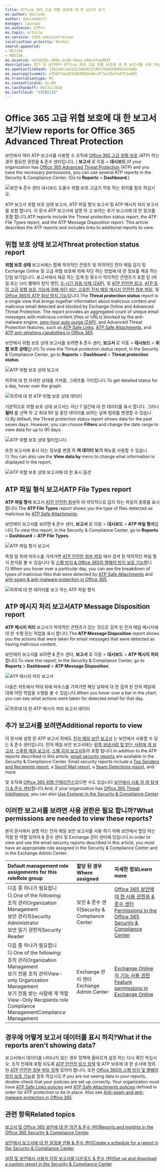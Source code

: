 ```yaml
---
title: Office 365 고급 위협 보호에 대 한 보고서 보기
ms.author: deniseb
author: denisebmsft
manager: laurawi
ms.audience: ITPro
ms.topic: article
ms.service: o365-administration
localization_priority: Normal
search.appverid:
- MET150
- MOE150
ms.assetid: e47e838c-d99e-4c0b-b9aa-e66c4fae902f
description: 찾기 및 보안에서 Office 365 고급 위협 보호에 대 한 보고서를 사용 하는 방법에 알아봅니다 &amp; 준수 센터입니다.
ms.openlocfilehash: 13b2a4c142a223a8a912c9017b6033b0b5a1548b
ms.sourcegitcommit: e7b87fae103a858981bdbcdf7ec55afa4751ad05
ms.translationtype: MT
ms.contentlocale: ko-KR
ms.lasthandoff: 08/31/2018
ms.locfileid: "23782115"
---
```

# <a name="view-reports-for-office-365-advanced-threat-protection"></a><span data-ttu-id="35101-103">Office 365 고급 위협 보호에 대 한 보고서 보기</span><span class="sxs-lookup"><span data-stu-id="35101-103">View reports for Office 365 Advanced Threat Protection</span></span>

<span data-ttu-id="35101-p101">보안에서 여러 ATP 보고서를 사용할 수 조직에 [Office 365 고급 위협 보호](office-365-atp.md) (ATP) 하는 경우 필요한 권한을 &amp; 준수 센터입니다. ( **보고서** 로 이동 \> **대시보드**.)</span><span class="sxs-lookup"><span data-stu-id="35101-p101">If your organization has [Office 365 Advanced Threat Protection](office-365-atp.md) (ATP) and you have the necessary permissions, you can use several ATP reports in the Security &amp; Compliance Center. (Go to **Reports** \> **Dashboard**.)</span></span>
  
![보안 &amp; 준수 센터 대시보드 도울수 위협 보호 고급가 작동 하는 위치를 참조 하십시오.](media/6b213d34-adbb-44af-8549-be9a7e2db087.png)
  
<span data-ttu-id="35101-p102">ATP 보고서 위협 보호 상태 보고서, ATP 파일 형식 보고서 및 ATP 메시지 처리 보고서를 포함 합니다. 이 문서 ATP 보고서에 설명 하 고 보려는 추가 보고서에 대 한 링크를 포함 합니다.</span><span class="sxs-lookup"><span data-stu-id="35101-p102">ATP reports include the Threat protection status report, the ATP File Types report, and the ATP Message Disposition report. This article describes the ATP reports and includes links to additional reports to view.</span></span>
  
## <a name="threat-protection-status-report"></a><span data-ttu-id="35101-109">위협 보호 상태 보고서</span><span class="sxs-lookup"><span data-stu-id="35101-109">Threat protection status report</span></span>

<span data-ttu-id="35101-p103">**위협 보호 상태** 보고서에는 함께 악의적인 콘텐츠 및 악의적인 전자 메일 감지 및 Exchange Online 및 고급 위협 보호에 의해 차단 하는 방법에 대 한 정보를 제공 하는 단일 보기입니다. 보고서에서 제공 하는 집계 된 횟수가 악의적인 콘텐츠가 포함 된 (파일 또는 Url) 맬웨어 방지 엔진, [0-시간 자동 삭제 (ZAP)](zero-hour-auto-purge.md), 및 [ATP 안전한 링크](atp-safe-links.md), [ATP 등의 고급 위협 보호 기능에 의해 차단 되는 고유한 전자 메일 메시지 안전한 첨부 파일](atp-safe-attachments.md), 및 [Office 365의 ATP 피싱 방지 기능](atp-anti-phishing.md)입니다.</span><span class="sxs-lookup"><span data-stu-id="35101-p103">The **Threat protection status** report is a single view that brings together information about malicious content and malicious email detected and blocked by Exchange Online and Advanced Threat Protection. The report provides an aggregated count of unique email messages with malicious content (files or URLs) blocked by the anti-malware engine, [zero-hour auto purge (ZAP)](zero-hour-auto-purge.md), and Advanced Threat Protection features, such as [ATP Safe Links](atp-safe-links.md), [ATP Safe Attachments](atp-safe-attachments.md), and [ATP anti-phishing capabilities in Office 365](atp-anti-phishing.md).</span></span>
  
<span data-ttu-id="35101-112">보안에서 위협 보호 상태 보고서를 보려면 &amp; 준수 센터, **보고서** 로 이동 \> **대시보드** \> **위협 보호 상태**입니다.</span><span class="sxs-lookup"><span data-stu-id="35101-112">To view the Threat protection status report, in the Security &amp; Compliance Center, go to **Reports** \> **Dashboard** \> **Threat protection status**.</span></span>
  
![ATP 위협 보호 상태 보고서](media/6bdd41eb-62e0-423b-9fd4-d1d5baf0cbd5.png)
  
<span data-ttu-id="35101-114">하루에 대 한 자세한 상태를 가져올, 그래프를 가리킵니다.</span><span class="sxs-lookup"><span data-stu-id="35101-114">To get detailed status for a day, hover over the graph.</span></span>
  
![하루에 대 한 ATP 위협 보호 상태 데이터](media/d5c2c6ad-c002-4985-a032-c866e46fdea8.png)
  
<span data-ttu-id="35101-p104">기본적으로 위협 보호 상태 보고서는 지난 7 일간에 대 한 데이터를 표시 합니다. 그러나 **필터** 를 선택 하 고 최대 90 일 동안 데이터를 보려는 날짜 범위를 변경할 수 있습니다.</span><span class="sxs-lookup"><span data-stu-id="35101-p104">By default, the Threat protection status report shows data for the past seven days. However, you can choose **Filters** and change the date range to view data for up to 90 days.</span></span> 
  
![ATP 위협 보호 상태 필터입니다.](media/4f703369-642b-402b-9758-b9c828283410.png)
  
<span data-ttu-id="35101-119">또한 보고서에 표시 되는 정보를 변경 하 **여 데이터 보기** 메뉴를 사용할 수 있습니다.</span><span class="sxs-lookup"><span data-stu-id="35101-119">You can also use the **View data by** menu to change what information is displayed in the report.</span></span> 
  
![ATP 위협 보호 상태 보고서에 대 한 표시 옵션](media/4959bf8c-d192-4542-b00b-184e101e7513.png)
  
## <a name="atp-file-types-report"></a><span data-ttu-id="35101-121">ATP 파일 형식 보고서</span><span class="sxs-lookup"><span data-stu-id="35101-121">ATP File Types report</span></span>

<span data-ttu-id="35101-122">**ATP 파일 형식** 보고서 [ATP 안전한 첨부](atp-safe-attachments.md)하 여 악의적으로 감지 하는 파일의 종류를 표시 합니다.</span><span class="sxs-lookup"><span data-stu-id="35101-122">The **ATP File Types** report shows you the type of files detected as malicious by [ATP Safe Attachments](atp-safe-attachments.md).</span></span>
  
<span data-ttu-id="35101-123">보안에이 보고서를 보려면 &amp; 준수 센터, **보고서** 로 이동 \> **대시보드** \> **ATP 파일 형식**입니다.</span><span class="sxs-lookup"><span data-stu-id="35101-123">To view this report, in the Security &amp; Compliance Center, go to **Reports** \> **Dashboard** \> **ATP File Types**.</span></span>
  
![ATP 파일 형식 보고서](media/6e3f5d33-79aa-4b2d-938c-6ef135d9e54c.png)
  
<span data-ttu-id="35101-125">특정 일 위에 마우스를 가져가면 [ATP 안전한 첨부 파일](atp-safe-attachments.md) 에서 검색 된 악의적인 파일 형식 분석을 볼 수 있습니다 및 [스팸 방지 &amp; Office 365의 맬웨어 방지 보호 기능](anti-spam-and-anti-malware-protection.md)합니다.</span><span class="sxs-lookup"><span data-stu-id="35101-125">When you hover over a particular day, you can see the breakdown of types of malicious files that were detected by [ATP Safe Attachments](atp-safe-attachments.md) and [anti-spam &amp; anti-malware protection in Office 365](anti-spam-and-anti-malware-protection.md).</span></span>
  
![하루에 대 한 데이터를 보고 하는 ATP 파일 형식](media/10d18428-699a-41d2-a73e-be3a8214ada1.png)
  
## <a name="atp-message-disposition-report"></a><span data-ttu-id="35101-127">ATP 메시지 처리 보고서</span><span class="sxs-lookup"><span data-stu-id="35101-127">ATP Message Disposition report</span></span>

<span data-ttu-id="35101-128">**ATP 메시지 처리** 보고서가 악의적인 콘텐츠가 있는 것으로 검색 된 전자 메일 메시지에 대 한 수행 된는 작업을 표시 합니다.</span><span class="sxs-lookup"><span data-stu-id="35101-128">The **ATP Message Disposition** report shows you the actions that were taken for email messages that were detected as having malicious content.</span></span> 
  
<span data-ttu-id="35101-129">보안에이 보고서를 보려면 &amp; 준수 센터, **보고서** 로 이동 \> **대시보드** \> **ATP 메시지 처리**합니다.</span><span class="sxs-lookup"><span data-stu-id="35101-129">To view this report, in the Security &amp; Compliance Center, go to **Reports** \> **Dashboard** \> **ATP Message Disposition**.</span></span>
  
![ATP 메시지 처리 보고서](media/b0ff65c4-53d3-496d-bafa-8937a5eb69e5.png)
  
<span data-ttu-id="35101-131">다음은 차트에서 막대 위에 마우스를 가져가면 해당 날짜에 대 한 검색 된 전자 메일에 대해 어떤 작업을 수행을 볼 수 있습니다.</span><span class="sxs-lookup"><span data-stu-id="35101-131">When you hover over a bar in the chart, you can see what actions were taken for detected email for that day.</span></span>
  
![하루에 대 한 ATP 메시지 처리 보고서 데이터](media/68d2beb8-4b30-48c4-8ba6-5e8ab88ae456.png)
  
## <a name="additional-reports-to-view"></a><span data-ttu-id="35101-133">추가 보고서를 보려면</span><span class="sxs-lookup"><span data-stu-id="35101-133">Additional reports to view</span></span>

<span data-ttu-id="35101-p105">이 문서에 설명 된 ATP 보고서 외에도 [전자 메일 보안 보고서](view-email-security-reports.md) 는 보안에서 사용할 수 있는 &amp; 준수 센터입니다. 전자 메일 보안 보고서에는 [위쪽 보낸사람 및 받는 사람에 게 보고서](view-email-security-reports.md#top-senders-and-recipients-report), [스푸핑 메일 보고서](view-email-security-reports.md#spoof-mail-report), [스팸 감지 보고서](view-email-security-reports.md#spam-detections-report)등의 포함 됩니다.</span><span class="sxs-lookup"><span data-stu-id="35101-p105">In addition to the ATP reports described in this article, [email security reports](view-email-security-reports.md) are available in the Security &amp; Compliance Center. Email security reports include a [Top Senders and Recipients report](view-email-security-reports.md#top-senders-and-recipients-report), a [Spoof Mail report](view-email-security-reports.md#spoof-mail-report), a [Spam Detections report](view-email-security-reports.md#spam-detections-report), and more.</span></span>
  
<span data-ttu-id="35101-136">및 조직에 [Office 365 위협 인텔리전스](office-365-ti.md)있으면 수도 있습니다 [보안에서 사용 하 여 탐색기 &amp; 준수 센터](use-explorer-in-security-and-compliance.md)합니다.</span><span class="sxs-lookup"><span data-stu-id="35101-136">And, if your organization has [Office 365 Threat Intelligence](office-365-ti.md), you can also [Use Explorer in the Security &amp; Compliance Center](use-explorer-in-security-and-compliance.md).</span></span>
  
## <a name="what-permissions-are-needed-to-view-these-reports"></a><span data-ttu-id="35101-137">이러한 보고서를 보려면 사용 권한은 필요 합니까?</span><span class="sxs-lookup"><span data-stu-id="35101-137">What permissions are needed to view these reports?</span></span>

<span data-ttu-id="35101-138">본이 문서에서 설명 하는 전자 메일 보안 보고서를 사용 하기 위해 보안에서 할당 하는 적절 한 역할 있어야 &amp; 준수 센터 및 Exchange 관리 센터에 있습니다.</span><span class="sxs-lookup"><span data-stu-id="35101-138">In order to view and use the email security reports described in this article, you must have an appropriate role assigned in the Security &amp; Compliance Center and in the Exchange Admin Center.</span></span>
  
|<span data-ttu-id="35101-139">**Default management role assignments for this role**</span><span class="sxs-lookup"><span data-stu-id="35101-139">**Role group**</span></span>|<span data-ttu-id="35101-140">**할당 된 경우**</span><span class="sxs-lookup"><span data-stu-id="35101-140">**Where assigned**</span></span>|<span data-ttu-id="35101-141">**자세한 정보**</span><span class="sxs-lookup"><span data-stu-id="35101-141">**Learn more**</span></span>|
|:-----|:-----|:-----|
| <span data-ttu-id="35101-142">다음 중 하나가 필요합니다.</span><span class="sxs-lookup"><span data-stu-id="35101-142">One of the following:</span></span>  <br/>  <span data-ttu-id="35101-143">조직 관리</span><span class="sxs-lookup"><span data-stu-id="35101-143">Organization Management</span></span>  <br/>  <span data-ttu-id="35101-144">보안 관리자</span><span class="sxs-lookup"><span data-stu-id="35101-144">Security Administrator</span></span>  <br/>  <span data-ttu-id="35101-145">보안 읽기 권한자</span><span class="sxs-lookup"><span data-stu-id="35101-145">Security Reader</span></span>  <br/> |<span data-ttu-id="35101-146">보안 &amp; 준수 센터</span><span class="sxs-lookup"><span data-stu-id="35101-146">Security &amp; Compliance Center</span></span>  <br/> |[<span data-ttu-id="35101-147">Office 365 보안에 대 한 사용 권한을 &amp; 준수 센터</span><span class="sxs-lookup"><span data-stu-id="35101-147">Permissions in the Office 365 Security &amp; Compliance Center</span></span>](permissions-in-the-security-and-compliance-center.md) <br/> |
| <span data-ttu-id="35101-148">다음 중 하나가 필요합니다.</span><span class="sxs-lookup"><span data-stu-id="35101-148">One of the following:</span></span>  <br/>  <span data-ttu-id="35101-149">조직 관리</span><span class="sxs-lookup"><span data-stu-id="35101-149">Organization Management</span></span>  <br/>  <span data-ttu-id="35101-150">보기 전용 조직 관리</span><span class="sxs-lookup"><span data-stu-id="35101-150">View-only Organization Management</span></span>  <br/>  <span data-ttu-id="35101-151">보기 전용 받는 사람에 게 역할</span><span class="sxs-lookup"><span data-stu-id="35101-151">View-Only Recipients role</span></span>  <br/>  <span data-ttu-id="35101-152">Compliance Management</span><span class="sxs-lookup"><span data-stu-id="35101-152">Compliance Management</span></span>  <br/> |<span data-ttu-id="35101-153">Exchange 관리 센터</span><span class="sxs-lookup"><span data-stu-id="35101-153">Exchange Admin Center</span></span>  <br/> |[<span data-ttu-id="35101-154">Exchange Online의 기능 사용 권한</span><span class="sxs-lookup"><span data-stu-id="35101-154">Feature permissions in Exchange Online</span></span>](https://technet.microsoft.com/library/jj200673%28v=exchg.150%29.aspx) <br/> |
   
## <a name="what-if-the-reports-arent-showing-data"></a><span data-ttu-id="35101-155">경우에 어떻게 보고서 데이터를 표시 하지?</span><span class="sxs-lookup"><span data-stu-id="35101-155">What if the reports aren't showing data?</span></span>

<span data-ttu-id="35101-p106">보고서에서 데이터를 나타나지 않는 경우 정책에 올바르게 설정 하는 다시 확인 하십시오. 조직 전체에 포함 되도록 [ATP 안전한 링크 정책](set-up-atp-safe-links-policies.md) 및 ATP 보호에 대 한 순서에 정의 된 [ATP 안전한 첨부 파일 정책](set-up-atp-safe-attachments-policies.md) 있어야 합니다. 또한 [Office 365의 스팸 방지 및 맬웨어 방지 보호 기능](anti-spam-and-anti-malware-protection.md)을 참조 하십시오.</span><span class="sxs-lookup"><span data-stu-id="35101-p106">If you are not seeing data in your reports, double-check that your policies are set up correctly. Your organization must have [ATP Safe Links policies](set-up-atp-safe-links-policies.md) and [ATP Safe Attachments policies](set-up-atp-safe-attachments-policies.md) defined in order for ATP protection to be in place. Also see [Anti-spam and anti-malware protection in Office 365](anti-spam-and-anti-malware-protection.md).</span></span>
  
## <a name="related-topics"></a><span data-ttu-id="35101-159">관련 항목</span><span class="sxs-lookup"><span data-stu-id="35101-159">Related topics</span></span>

[<span data-ttu-id="35101-160">보고서 및 Office 365 보안에 대 한 의견 &amp; 준수 센터</span><span class="sxs-lookup"><span data-stu-id="35101-160">Reports and insights in the Office 365 Security &amp; Compliance Center</span></span>](reports-and-insights-in-security-and-compliance.md)
  
[<span data-ttu-id="35101-161">보안에서 보고서에 대 한 일정을 만들 &amp; 준수 센터</span><span class="sxs-lookup"><span data-stu-id="35101-161">Create a schedule for a report in the Security &amp; Compliance Center</span></span>](create-a-schedule-for-a-report.md)
  
[<span data-ttu-id="35101-162">설정 및 보안에서 사용자 지정 보고서를 다운로드 &amp; 준수 센터</span><span class="sxs-lookup"><span data-stu-id="35101-162">Set up and download a custom report in the Security &amp; Compliance Center</span></span>](set-up-and-download-a-custom-report.md)
  

